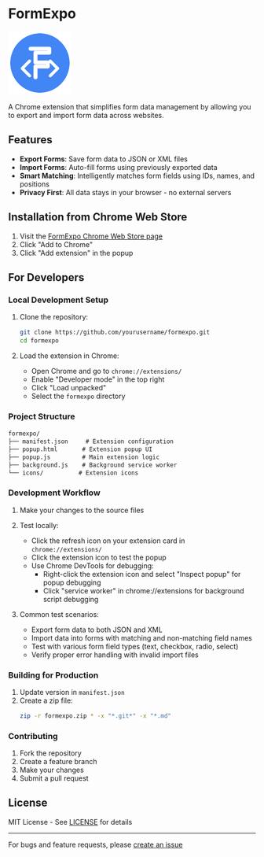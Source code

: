 # FormExpo

![FormExpo Logo](icon128.png)

A Chrome extension that simplifies form data management by allowing you to export and import form data across websites.

## Features

- **Export Forms**: Save form data to JSON or XML files
- **Import Forms**: Auto-fill forms using previously exported data
- **Smart Matching**: Intelligently matches form fields using IDs, names, and positions
- **Privacy First**: All data stays in your browser - no external servers

## Installation from Chrome Web Store

1. Visit the [FormExpo Chrome Web Store page](https://chrome.google.com/webstore/detail/formexpo)
2. Click "Add to Chrome"
3. Click "Add extension" in the popup

## For Developers

### Local Development Setup

1. Clone the repository:
   ```bash
   git clone https://github.com/yourusername/formexpo.git
   cd formexpo
   ```

2. Load the extension in Chrome:
   - Open Chrome and go to `chrome://extensions/`
   - Enable "Developer mode" in the top right
   - Click "Load unpacked"
   - Select the `formexpo` directory

### Project Structure

```
formexpo/
├── manifest.json     # Extension configuration
├── popup.html       # Extension popup UI
├── popup.js         # Main extension logic
├── background.js    # Background service worker
└── icons/          # Extension icons
```

### Development Workflow

1. Make your changes to the source files
2. Test locally:
   - Click the refresh icon on your extension card in `chrome://extensions/`
   - Click the extension icon to test the popup
   - Use Chrome DevTools for debugging:
     - Right-click the extension icon and select "Inspect popup" for popup debugging
     - Click "service worker" in chrome://extensions for background script debugging

3. Common test scenarios:
   - Export form data to both JSON and XML
   - Import data into forms with matching and non-matching field names
   - Test with various form field types (text, checkbox, radio, select)
   - Verify proper error handling with invalid import files

### Building for Production

1. Update version in `manifest.json`
2. Create a zip file:
   ```bash
   zip -r formexpo.zip * -x "*.git*" -x "*.md"
   ```

### Contributing

1. Fork the repository
2. Create a feature branch
3. Make your changes
4. Submit a pull request

## License

MIT License - See [LICENSE](LICENSE) for details

---

For bugs and feature requests, please [create an issue](https://github.com/yourusername/formexpo/issues)
